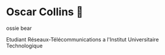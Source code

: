 # Oscar Collins 🐻
ossie bear

Etudiant Réseaux-Télécommunications a l'Institut Universitaire Technologique

